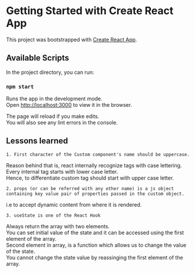 # Getting Started with Create React App

This project was bootstrapped with [Create React App](https://github.com/facebook/create-react-app).

## Available Scripts

In the project directory, you can run:

### `npm start`

Runs the app in the development mode.\
Open [http://localhost:3000](http://localhost:3000) to view it in the browser.

The page will reload if you make edits.\
You will also see any lint errors in the console.

## Lessons learned

`1. First character of the Custom component's name should be uppercase.`

Reason behind that is, react internally recognize tags with case lettering.\
Every internal tag starts with lower case letter.\
Hence, to differentiate custom tag should start with upper case letter.

`2. props (or can be referred with any other name) is a js object containing key value pair of properties passed in the custom object.`

i.e to accept dynamic content from where it is rendered.

`3. useState is one of the React Hook`

Always return the array with two elements.\
You can set initial value of the state and it can be accessed using the first element of the array.\
Second element in array, is a function which allows us to change the value of the state.\
You cannot change the state value by reassinging the first element of the array.
